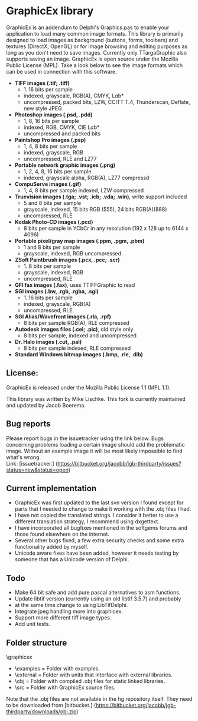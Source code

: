 GraphicEx library
=================

GraphicEx is an addendum to Delphi's Graphics.pas to enable your
application to load many common image formats. This library is
primarily designed to load images as background (buttons, forms,
toolbars) and textures (DirectX, OpenGL) or for image browsing
and editing purposes as long as you don't need to save images.
Currently only TTargaGraphic also supports saving an image.
GraphicEx is open source under the Mozilla Public License (MPL).
Take a look below to see the image formats which can be used in
connection with this software.
 

* **TIFF images (.tif; .tiff)**
    + 1..16 bits per sample
    + indexed, grayscale, RGB(A), CMYK, L*a*b*
    + uncompressed, packed bits, LZW, CCITT T.4, Thunderscan, Deflate, new style JPEG
* **Photoshop images (.psd, .pdd)**
    + 1, 8, 16 bits per sample
    + indexed, RGB, CMYK, CIE L*a*b*
    + uncompressed and packed bits
* **Paintshop Pro images (.psp)**
    + 1, 4, 8 bits per sample
    + indexed, grayscale, RGB
    + uncompressed, RLE and LZ77
* **Portable network graphic images (.png)**
    + 1, 2, 4, 8, 16 bits per sample
    + indexed, grayscale alpha, RGB(A), LZ77 compressd
* **CompuServe images (.gif)**
    + 1, 4, 8 bits per sample indexed, LZW compressed
* **Truevision images (.tga; .vst; .icb; .vda; .win)**, write support included
    + 5 and 8 bits per sample
    + grayscale, indexed, 15 bits RGB (555), 24 bits RGB(A)(888)
    + uncompressed, RLE
* **Kodak Photo-CD images (.pcd)**
    + 8 bits per sample in YCbCr in any resolution (192 x 128 up to 6144 x 4096)
* **Portable pixel/gray map images (.ppm, .pgm, .pbm)**
    + 1 and 8 bits per sample
    + grayscale, indexed, RGB uncompressed
* **ZSoft Paintbrush images (.pcx, .pcc; .scr)**
    + 1..8 bits per sample
    + grayscale, indexed, RGB
    + uncompressed, RLE
* **GFI fax images (.fax)**, uses TTIFFGraphic to read
* **SGI images (.bw, .rgb, .rgba, .sgi)**
    + 1..16 bits per sample
    + indexed, grayscale, RGB(A)
    + uncompressed, RLE
* **SGI Alias/Wavefront images (.rla, .rpf)**
    + 8 bits per sample RGB(A), RLE compressed
* **Autodesk images files (.cel; .pic)**, old style only
    + 8 bits per sample, indexed and uncompressed
* **Dr. Halo images (.cut, .pal)**
    + 8 bits per sample indexed, RLE compressed
* **Standard Windows bitmap images (.bmp, .rle, .dib)**

License:
--------
GraphicEx is released under the Mozilla Public License 1.1 (MPL 1.1).

This library was written by Mike Lischke.
This fork is currently maintained and updated by Jacob Boerema.

Bug reports
-----------
Please report bugs in the issuetracker using the link below. Bugs concerning
problems loading a certain image should add the problematic image.
Without an example image it will be most likely impossible to find
what's wrong.    
Link: [issuetracker.] (https://bitbucket.org/jacobb/jgb-thirdparty/issues?status=new&status=open)

Current implementation
----------------------
* GraphicEx was first updated to the last svn version I found except for parts
that I needed to change to make it working with the .obj files I had.
* I have not copied the translated strings. I consider it better to use a
different translation strategy, I recommend using dxgettext.
* I have incorporated all bugfixes mentioned in the softgems forums and those
found elsewhere on the internet.
* Several other bugs fixed, a few extra security checks and some extra 
functionality added by myself.
* Unicode aware fixes have been added, however it needs testing by someone
that has a Unicode version of Delphi.

Todo
----
* Make 64 bit safe and add pure pascal alternatives to asm functions.
* Update libtif version (currently using an old libtif 3.5.7) and probably
* at the same time change to using LibTifDelphi.
* Integrate jpeg handling more into graphicex.
* Support more different tiff image types.
* Add unit tests.

Folder structure
----------------
\graphicex    
- \examples = Folder with examples.    
- \external = Folder with units that interface with external libraries.    
- \obj = Folder with compiled .obj files for static linked libraries.    
- \src = Folder with GraphicEx source files.

Note that the .obj files are not available in the hg repository itself.
They need to be downloaded from [bitbucket.]
(https://bitbucket.org/jacobb/jgb-thirdparty/downloads/obj.zip)

